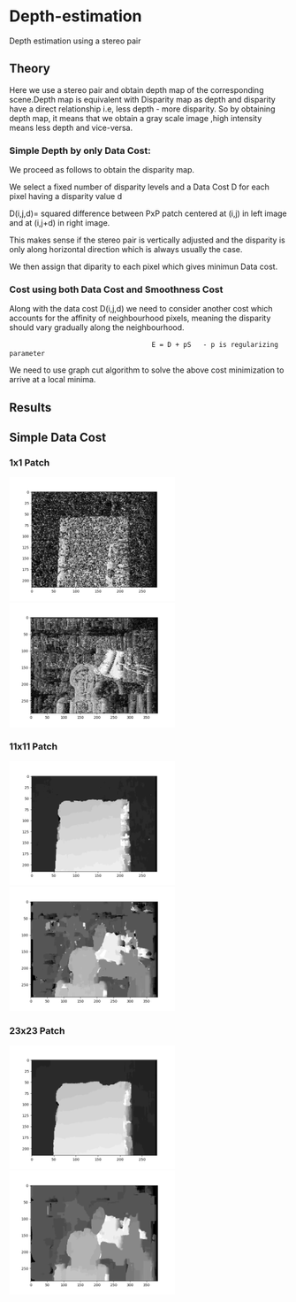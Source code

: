 # Depth-estimation
Depth estimation using a stereo pair

## Theory
Here we use a stereo pair and obtain depth map of the corresponding scene.Depth map is equivalent with Disparity map as depth and disparity have a direct relationship i.e, less depth - more disparity.
So by obtaining depth map, it means that we obtain a gray scale image ,high intensity means less depth and vice-versa.

### Simple Depth by only Data Cost:
We proceed as follows to obtain the disparity map.

We select a fixed number of disparity levels and a Data Cost D for each pixel having a disparity value d

D(i,j,d)= squared difference between PxP patch centered at (i,j) in left image and at (i,j+d) in right image.

This makes sense if the stereo pair is vertically adjusted and the disparity is only along horizontal direction which is always usually the case.

We then assign that diparity to each pixel which gives minimun Data cost.

### Cost using both Data Cost and Smoothness Cost

Along with the data cost D(i,j,d) we need to consider another cost which accounts for the affinity of neighbourhood pixels, meaning the disparity should vary gradually along the neighbourhood.

                                        E = D + pS   - p is regularizing parameter
                                        
We need to use graph cut algorithm to solve the above cost minimization to arrive at a local minima.

## Results

## Simple Data Cost

### 1x1 Patch
<img src="https://github.com/sarath-mutnuru/Depth-estimation/blob/master/Results/map_P1.png" width="300" title="1x1 Patch"><img src="https://github.com/sarath-mutnuru/Depth-estimation/blob/master/Results/tsukuba_P1.png" width="300">

### 11x11 Patch
<img src="https://github.com/sarath-mutnuru/Depth-estimation/blob/master/Results/map_P11.png" width="300"><img src="https://github.com/sarath-mutnuru/Depth-estimation/blob/master/Results/tsukuba_P11.png" width="300">

### 23x23 Patch

<img src="https://github.com/sarath-mutnuru/Depth-estimation/blob/master/Results/map_P23.png" width="300"><img src="https://github.com/sarath-mutnuru/Depth-estimation/blob/master/Results/tsukuba_P23.png" width="300">



